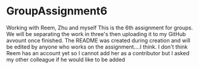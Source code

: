 # GroupAssignment6
Working with Reem, Zhu and myself
This is the 6th assignment for groups. We will be separating the work in three's then uploading it to my GitHub avvount once finished. The README was created
during creation and will be edited by anyone who works on the assignment....I think. I don't think Reem has an account yet so I cannot add her as a contributor
but I asked my other colleague if he would like to be added
